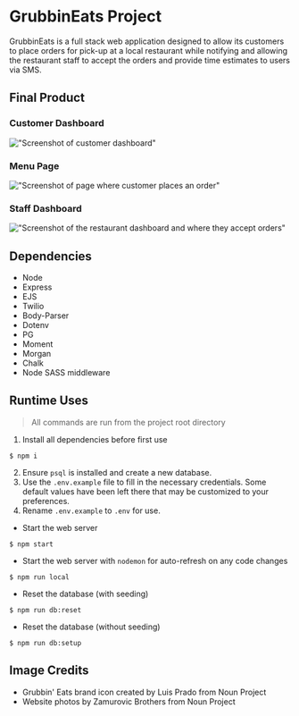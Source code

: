 # GrubbinEats Project

GrubbinEats is a full stack web application designed to allow its customers to place orders for pick-up at a local restaurant while notifying and allowing the restaurant staff to accept the orders and provide time estimates to users via SMS.

## Final Product

### Customer Dashboard
!["Screenshot of customer dashboard"](https://github.com/joshtantan/grubbineats/blob/master/docs/customer_dashboard.png?raw=true) 
### Menu Page
!["Screenshot of page where customer places an order"](https://github.com/joshtantan/grubbineats/blob/master/docs/customer_ordering_page.png?raw=true) 
### Staff Dashboard
!["Screenshot of the restaurant dashboard and where they accept orders"](https://github.com/joshtantan/grubbineats/blob/master/docs/restaurant_dashboard.png?raw=true)

## Dependencies

- Node
- Express
- EJS
- Twilio
- Body-Parser
- Dotenv
- PG
- Moment
- Morgan
- Chalk
- Node SASS middleware

## Runtime Uses

> All commands are run from the project root directory
1. Install all dependencies before first use
```shell
$ npm i
```
2. Ensure `psql` is installed and create a new database.
3. Use the `.env.example` file to fill in the necessary credentials. Some default values have been left there that may be customized to your preferences.
4. Rename `.env.example` to `.env` for use.
- Start the web server
```shell
$ npm start
```
- Start the web server with `nodemon` for auto-refresh on any code changes
```shell
$ npm run local
```
- Reset the database (with seeding)
```shell
$ npm run db:reset
```
- Reset the database (without seeding)
```shell
$ npm run db:setup
```

## Image Credits

- Grubbin' Eats brand icon created by Luis Prado from Noun Project
- Website photos by Zamurovic Brothers from Noun Project
